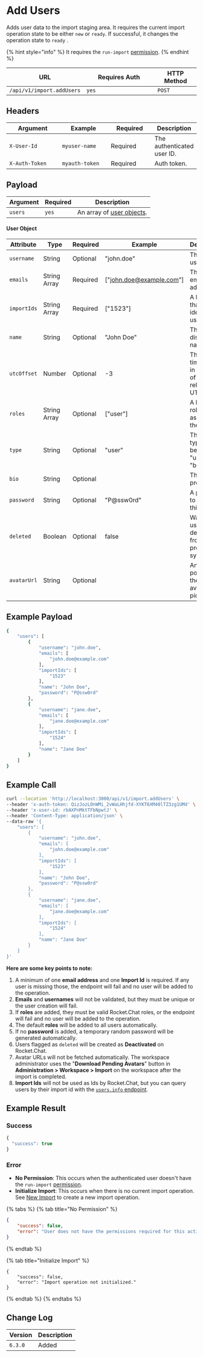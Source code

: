 # Add Users

Adds user data to the import staging area. It requires the current import operation state to be either `new` or `ready`. If successful, it changes the operation state to `ready` .

{% hint style="info" %}
It requires the `run-import` [permission](https://docs.rocket.chat/use-rocket.chat/workspace-administration/permissions).
{% endhint %}

<table><thead><tr><th>URL</th><th width="172">Requires Auth</th><th>HTTP Method</th></tr></thead><tbody><tr><td><code>/api/v1/import.addUsers</code></td><td><code>yes</code></td><td><code>POST</code></td></tr></tbody></table>

## Headers

<table><thead><tr><th width="179">Argument</th><th width="169">Example</th><th width="136">Required</th><th>Description</th></tr></thead><tbody><tr><td><code>X-User-Id</code></td><td><code>myuser-name</code></td><td>Required</td><td>The authenticated  user ID.</td></tr><tr><td><code>X-Auth-Token</code></td><td><code>myauth-token</code></td><td>Required</td><td>Auth token.</td></tr></tbody></table>

## Payload

| Argument | Required | Description                                           |
| -------- | -------- | ----------------------------------------------------- |
| `users`  | `yes`    | An array of [user objects](add-users.md#user-object). |

#### **User Object**

| Attribute   | Type         | Required  | Example                                                  | Description                                              |
| ----------- | ------------ | --------- | -------------------------------------------------------- | -------------------------------------------------------- |
| `username`  | String       |  Optional | "john.doe"                                               | The user's username.                                     |
| `emails`    | String Array | Required  | \["[john.doe@example.com](mailto:john.doe@example.com)"] | The user's email addresses.                              |
| `importIds` | String Array | Required  | \["1523"]                                                | A list of IDs that can identify the user.                |
| `name`      | String       | Optional  | "John Doe"                                               | The user's display name.                                 |
| `utcOffset` | Number       | Optional  | -3                                                       | The user's timezone, in number of hours relative to UTC. |
| `roles`     | String Array | Optional  | \["user"]                                                | A list of roles to assign to the user                    |
| `type`      | String       | Optional  | "user"                                                   | The user type, must be either "user" or "bot".           |
| `bio`       | String       | Optional  |                                                          | The user's profile bio.                                  |
| `password`  | String       | Optional  | "P@ssw0rd"                                               | A password to assign to this user.                       |
| `deleted`   | Boolean      | Optional  | false                                                    | Was the user deleted from the previous system?           |
| `avatarUrl` | String       | Optional  |                                                          | An URL pointing to the user's avatar picture.            |

## Example Payload

```bash
{
    "users": [
        {
            "username": "john.doe",
            "emails": [
                "john.doe@example.com"
            ],
            "importIds": [
                "1523"
            ],
            "name": "John Doe",
            "password": "P@ssw0rd"
        },
        {
            "username": "jane.doe",
            "emails": [
                "jane.doe@example.com"
            ],
            "importIds": [
                "1524"
            ],
            "name": "Jane Doe"
        }
    ]
}
```

## Example Call

```bash
curl --location 'http://localhost:3000/api/v1/import.addUsers' \
--header 'x-auth-token: QizJozLOnWMi_2vWaLHhjfd-XYKT6XM40lTZ3zg1UMd' \
--header 'x-user-id: rbAXPnMktTFbNpwtJ' \
--header 'Content-Type: application/json' \
--data-raw '{
    "users": [
        {
            "username": "john.doe",
            "emails": [
                "john.doe@example.com"
            ],
            "importIds": [
                "1523"
            ],
            "name": "John Doe",
            "password": "P@ssw0rd"
        },
        {
            "username": "jane.doe",
            "emails": [
                "jane.doe@example.com"
            ],
            "importIds": [
                "1524"
            ],
            "name": "Jane Doe"
        }
    ]
}'
```

**Here are some key points to note:**

1. A minimum of one **email address** and one **Import Id** is required. If any user is missing those, the endpoint will fail and no user will be added to the operation.
2. **Emails** and **usernames** will not be validated, but they must be unique or the user creation will fail.
3. If **roles** are added, they must be valid Rocket.Chat roles, or the endpoint will fail and no user will be added to the operation.
4. The default **roles** will be added to all users automatically.
5. If no **password** is added, a temporary random password will be generated automatically.
6. Users flagged as `deleted` will be created as **Deactivated** on Rocket.Chat.
7. Avatar URLs will not be fetched automatically. The workspace administrator uses the "**Download Pending Avatars**" button in **Administration > Workspace > Import** on the workspace after the import is completed.
8. **Import Ids** will not be used as Ids by Rocket.Chat, but you can query users by their import id with the [`users.info` endpoint](../../user-management/users-endpoints/get-users-info.md).

## Example Result

### Success

```javascript
{
  "success": true
}
```

### Error

* **No Permission**: This occurs when the authenticated user doesn't have the  `run-import` [permission](https://docs.rocket.chat/use-rocket.chat/workspace-administration/permissions).
* **Initialize Import**: This occurs when there is no current import operation. See [New Import](new.md) to create a new import operation.

{% tabs %}
{% tab title="No Permission" %}
```json
{
    "success": false,
    "error": "User does not have the permissions required for this action [error-unauthorized]"
}
```
{% endtab %}

{% tab title="Initialize Import" %}
```
{
    "success": false,
    "error": "Import operation not initialized."
}
```
{% endtab %}
{% endtabs %}

## Change Log

| Version | Description |
| ------- | ----------- |
| `6.3.0` | Added       |
